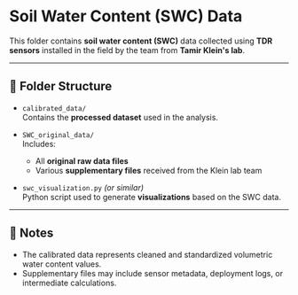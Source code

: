 # Soil Water Content (SWC) Data

This folder contains **soil water content (SWC)** data collected using **TDR sensors** installed in the field by the team from **Tamir Klein's lab**.

---

## 📁 Folder Structure

- `calibrated_data/`  
  Contains the **processed dataset** used in the analysis.

- `SWC_original_data/`  
  Includes:
  - All **original raw data files**
  - Various **supplementary files** received from the Klein lab team

- `swc_visualization.py` *(or similar)*  
  Python script used to generate **visualizations** based on the SWC data.

---

## 📝 Notes

- The calibrated data represents cleaned and standardized volumetric water content values.
- Supplementary files may include sensor metadata, deployment logs, or intermediate calculations.
